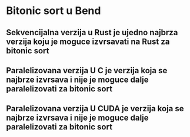 # Bitonic sort u Bend
## Sekvencijalna verzija u Rust je ujedno najbrza verzija koju je moguce izvrsavati na Rust za bitonic sort
## Paralelizovana verzija U C je verzija koja se najbrze izvrsava i nije je moguce dalje paralelizovati za bitonic sort
## Paralelizovana verzija U CUDA je verzija koja se najbrze izvrsava i nije je moguce dalje paralelizovati za bitonic sort